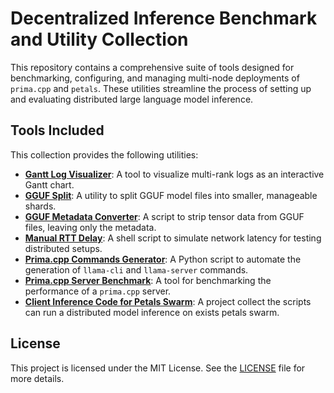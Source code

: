 # Decentralized Inference Benchmark and Utility Collection

This repository contains a comprehensive suite of tools designed for benchmarking, configuring, and managing multi-node deployments of `prima.cpp` and `petals`. These utilities streamline the process of setting up and evaluating distributed large language model inference.

## Tools Included

This collection provides the following utilities:

* **[Gantt Log Visualizer](./gantt_log_visualizer/README.md)**: A tool to visualize multi-rank logs as an interactive Gantt chart.
* **[GGUF Split](./gguf-split-b5734/README.md)**: A utility to split GGUF model files into smaller, manageable shards.
* **[GGUF Metadata Converter](./gguf_metadata_converter/README.md)**: A script to strip tensor data from GGUF files, leaving only the metadata.
* **[Manual RTT Delay](./manual_rtt_delay/README.md)**: A shell script to simulate network latency for testing distributed setups.
* **[Prima.cpp Commands Generator](./primacpp_cmds_generator/README.md)**: A Python script to automate the generation of `llama-cli` and `llama-server` commands.
* **[Prima.cpp Server Benchmark](./primacpp_server_benchmark/README.md)**: A tool for benchmarking the performance of a `prima.cpp` server.
* **[Client Inference Code for Petals Swarm](./petals_client_for_benchmark/README.md)**: A project collect the scripts can run a distributed model inference on exists petals swarm.

## License

This project is licensed under the MIT License. See the [LICENSE](LICENSE) file for more details.